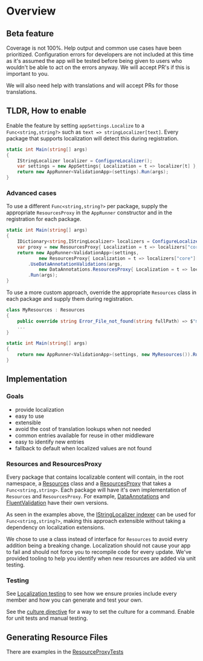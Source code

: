# Overview

## Beta feature
Coverage is not 100%. Help output and common use cases have been prioritized. Configuration errors for developers are not included at this time as it's assumed the app will be tested before being given to users who wouldn't be able to act on the errors anyway. We will accept PR's if this is important to you.

We will also need help with translations and will accept PRs for those translations.

## TLDR, How to enable 
Enable the feature by setting `appSettings.Localize` to a `Func<string,string?>` such as `text => stringLocalizer[text]`.
Every package that supports localization will detect this during registration.

```c#
static int Main(string[] args)
{
    IStringLocalizer localizer = ConfigureLocalizer();
    var settings = new AppSettings{ Localization = t => localizer[t] };
    return new AppRunner<ValidationApp>(settings).Run(args);
}
```

### Advanced cases

To use a different `Func<string,string?>` per package, supply the appropriate `ResourcesProxy` in the `AppRunner` constructor and in the registration for each package.

```c#
static int Main(string[] args)
{
    IDictionary<string,IStringLocalizer> localizers = ConfigureLocalizers();
    var proxy = new ResourcesProxy{ Localization = t => localizers["core"][t] };
    return new AppRunner<ValidationApp>(settings, 
            new ResourcesProxy{ Localization = t => localizers["core"][t] })
        .UseDataAnnotationValidations(args, 
            new DataAnnotations.ResourcesProxy{ Localization = t => localizers["validation"][t] })
        .Run(args);
}
```

To use a more custom approach, override the appropriate `Resources` class in each package and supply them during registration.
```c#
class MyResources : Resources
{
    public override string Error_File_not_found(string fullPath) => $"missing file: {fullPath}";
    ...
}

static int Main(string[] args)
{
    return new AppRunner<ValidationApp>(settings, new MyResources()).Run(args);
}
```

## Implementation

### Goals

* provide localization 
* easy to use
* extensible 
* avoid the cost of translation lookups when not needed
* common entries available for reuse in other middleware
* easy to identify new entries
* fallback to default when localized values are not found

### Resources and ResourcesProxy

Every package that contains localizable content will contain, in the root namespace, a [Resources](https://github.com/bilal-fazlani/commanddotnet/blob/master/CommandDotNet/Resources.cs) class and a [ResourcesProxy](https://github.com/bilal-fazlani/commanddotnet/blob/master/CommandDotNet/ResourcesProxy.cs) that takes a `Func<string,string>`.  Each package will have it's own implementation of `Resources` and `ResourcesProxy`.  For example, [DataAnnotations](https://github.com/bilal-fazlani/commanddotnet/tree/master/CommandDotNet.DataAnnotations) and [FluentValidation](https://github.com/bilal-fazlani/commanddotnet/tree/master/CommandDotNet.FluentValidation) have their own versions.

As seen in the examples above, the [IStringLocalizer indexer](https://docs.microsoft.com/en-us/dotnet/api/microsoft.extensions.localization.istringlocalizer.item) can be used for `Func<string,string?>`, making this approach extensible without taking a dependency on localization extensions.

We chose to use a class instead of interface for `Resources` to avoid every addition being a breaking change. Localization should not cause your app to fail and should not force you to recompile code for every update. We've provided tooling to help you identify when new resources are added via unit testing.

### Testing 

See [Localization testing](/testing.md) to see how we ensure proxies include every member and how you can generate and test your own.

See the [culture directive](/culture-directive.md) for a way to set the culture for a command. Enable for unit tests and manual testing.

## Generating Resource Files

There are examples in the [ResourceProxyTests](https://github.com/bilal-fazlani/commanddotnet/blob/master/CommandDotNet.Tests/UnitTests/ResourceProxyTests.cs)
